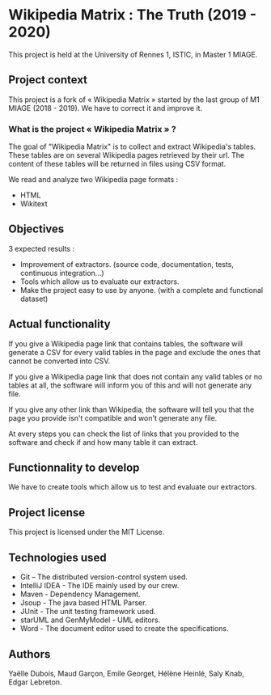 # Wikipedia Matrix : The Truth (2019 - 2020)

This project is held at the University of Rennes 1, ISTIC, in Master 1 MIAGE.

## Project context

This project is a fork of « Wikipedia Matrix » started by the last group of M1 MIAGE (2018 - 2019). We have to correct it and improve it. 

### What is the project « Wikipedia Matrix » ?

The goal of "Wikipedia Matrix" is to collect and extract Wikipedia's tables. These tables are on several Wikipedia pages retrieved by their url. The content of these tables will be returned in files using CSV format.

We read and analyze two Wikipedia page formats :
* HTML
* Wikitext


## Objectives

3 expected results :
* Improvement of extractors. (source code, documentation, tests, continuous integration...)
* Tools which allow us to evaluate our extractors.
* Make the project easy to use by anyone. (with a complete and functional dataset)


## Actual functionality

If you give a Wikipedia page link that contains tables, the software will generate a CSV for every valid tables in the page and exclude the ones that cannot be converted into CSV. 

If you give a Wikipedia page link that does not contain any valid tables or no tables at all, the software will inform you of this and will not generate any file. 

If you give any other link than Wikipedia, the software will tell you that the page you provide isn't compatible and won't generate any file. 

At every steps you can check the list of links that you provided to the software and check if and how many table it can extract. 


## Functionnality to develop

We have to create tools which allow us to test and evaluate our extractors.


## Project license

This project is licensed under the MIT License.


## Technologies used

* Git – The distributed version-control system used.
* IntelliJ IDEA - The IDE mainly used by our crew.
* Maven - Dependency Management. 
* Jsoup - The java based HTML Parser.
* JUnit - The unit testing framework used.
* starUML and GenMyModel - UML editors. 
* Word - The document editor used to create the specifications. 


## Authors

Yaëlle Dubois, Maud Garçon, Emile Georget, Hélène Heinlé, Saly Knab, Edgar Lebreton.
